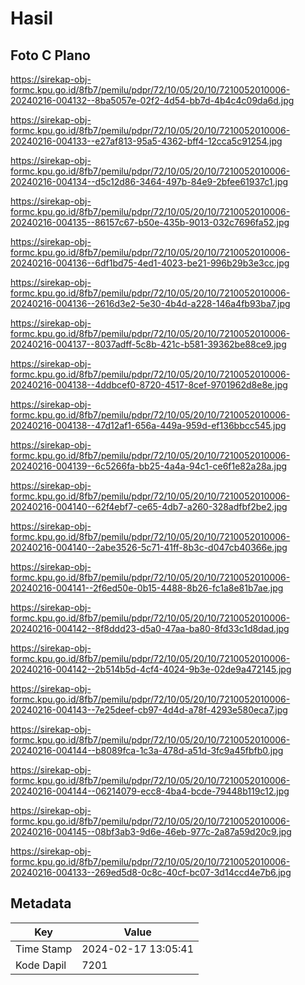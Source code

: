 # Hasil

## Foto C Plano

https://sirekap-obj-formc.kpu.go.id/8fb7/pemilu/pdpr/72/10/05/20/10/7210052010006-20240216-004132--8ba5057e-02f2-4d54-bb7d-4b4c4c09da6d.jpg

https://sirekap-obj-formc.kpu.go.id/8fb7/pemilu/pdpr/72/10/05/20/10/7210052010006-20240216-004133--e27af813-95a5-4362-bff4-12cca5c91254.jpg

https://sirekap-obj-formc.kpu.go.id/8fb7/pemilu/pdpr/72/10/05/20/10/7210052010006-20240216-004134--d5c12d86-3464-497b-84e9-2bfee61937c1.jpg

https://sirekap-obj-formc.kpu.go.id/8fb7/pemilu/pdpr/72/10/05/20/10/7210052010006-20240216-004135--86157c67-b50e-435b-9013-032c7696fa52.jpg

https://sirekap-obj-formc.kpu.go.id/8fb7/pemilu/pdpr/72/10/05/20/10/7210052010006-20240216-004136--6df1bd75-4ed1-4023-be21-996b29b3e3cc.jpg

https://sirekap-obj-formc.kpu.go.id/8fb7/pemilu/pdpr/72/10/05/20/10/7210052010006-20240216-004136--2616d3e2-5e30-4b4d-a228-146a4fb93ba7.jpg

https://sirekap-obj-formc.kpu.go.id/8fb7/pemilu/pdpr/72/10/05/20/10/7210052010006-20240216-004137--8037adff-5c8b-421c-b581-39362be88ce9.jpg

https://sirekap-obj-formc.kpu.go.id/8fb7/pemilu/pdpr/72/10/05/20/10/7210052010006-20240216-004138--4ddbcef0-8720-4517-8cef-9701962d8e8e.jpg

https://sirekap-obj-formc.kpu.go.id/8fb7/pemilu/pdpr/72/10/05/20/10/7210052010006-20240216-004138--47d12af1-656a-449a-959d-ef136bbcc545.jpg

https://sirekap-obj-formc.kpu.go.id/8fb7/pemilu/pdpr/72/10/05/20/10/7210052010006-20240216-004139--6c5266fa-bb25-4a4a-94c1-ce6f1e82a28a.jpg

https://sirekap-obj-formc.kpu.go.id/8fb7/pemilu/pdpr/72/10/05/20/10/7210052010006-20240216-004140--62f4ebf7-ce65-4db7-a260-328adfbf2be2.jpg

https://sirekap-obj-formc.kpu.go.id/8fb7/pemilu/pdpr/72/10/05/20/10/7210052010006-20240216-004140--2abe3526-5c71-41ff-8b3c-d047cb40366e.jpg

https://sirekap-obj-formc.kpu.go.id/8fb7/pemilu/pdpr/72/10/05/20/10/7210052010006-20240216-004141--2f6ed50e-0b15-4488-8b26-fc1a8e81b7ae.jpg

https://sirekap-obj-formc.kpu.go.id/8fb7/pemilu/pdpr/72/10/05/20/10/7210052010006-20240216-004142--8f8ddd23-d5a0-47aa-ba80-8fd33c1d8dad.jpg

https://sirekap-obj-formc.kpu.go.id/8fb7/pemilu/pdpr/72/10/05/20/10/7210052010006-20240216-004142--2b514b5d-4cf4-4024-9b3e-02de9a472145.jpg

https://sirekap-obj-formc.kpu.go.id/8fb7/pemilu/pdpr/72/10/05/20/10/7210052010006-20240216-004143--7e25deef-cb97-4d4d-a78f-4293e580eca7.jpg

https://sirekap-obj-formc.kpu.go.id/8fb7/pemilu/pdpr/72/10/05/20/10/7210052010006-20240216-004144--b8089fca-1c3a-478d-a51d-3fc9a45fbfb0.jpg

https://sirekap-obj-formc.kpu.go.id/8fb7/pemilu/pdpr/72/10/05/20/10/7210052010006-20240216-004144--06214079-ecc8-4ba4-bcde-79448b119c12.jpg

https://sirekap-obj-formc.kpu.go.id/8fb7/pemilu/pdpr/72/10/05/20/10/7210052010006-20240216-004145--08bf3ab3-9d6e-46eb-977c-2a87a59d20c9.jpg

https://sirekap-obj-formc.kpu.go.id/8fb7/pemilu/pdpr/72/10/05/20/10/7210052010006-20240216-004133--269ed5d8-0c8c-40cf-bc07-3d14ccd4e7b6.jpg


## Metadata

| Key        | Value               |
| ---------- | ------------------- |
| Time Stamp | 2024-02-17 13:05:41 |
| Kode Dapil | 7201                |



